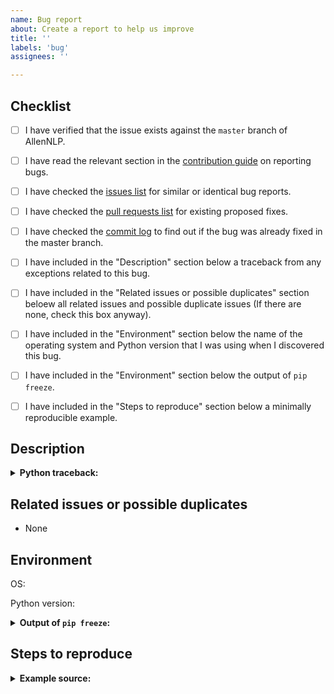 ```yaml
---
name: Bug report
about: Create a report to help us improve
title: ''
labels: 'bug'
assignees: ''

---
```


<!--
Please fill this template entirely and do not erase any of it.
We reserve the right to close without a response bug reports which are incomplete.
-->

## Checklist

<!-- To check an item on the list replace [ ] with [x]. -->

- [ ] I have verified that the issue exists against the `master` branch of AllenNLP.
- [ ] I have read the relevant section in the [contribution guide](https://github.com/allenai/allennlp/blob/master/CONTRIBUTING.md#bug-fixes-and-new-features) on reporting bugs.
- [ ] I have checked the [issues list](https://github.com/allenai/allennlp/issues) for similar or identical bug reports.
- [ ] I have checked the [pull requests list](https://github.com/allenai/allennlp/pulls) for existing proposed fixes.
- [ ] I have checked the [commit log](https://github.com/allenai/allennlp/commits/master) to find out if the bug was already fixed in the master branch.
- [ ] I have included in the "Description" section below a traceback from any exceptions related to this bug.
- [ ] I have included in the "Related issues or possible duplicates" section beloew all related issues and possible duplicate issues (If there are none, check this box anyway).
- [ ] I have included in the "Environment" section below the name of the operating system and Python version that I was using when I discovered this bug.
- [ ] I have included in the "Environment" section below the output of `pip freeze`.
- [ ] I have included in the "Steps to reproduce" section below a minimally reproducible example.


## Description

<!-- Please provide a clear and concise description of what the bug is here. -->

<details>
<summary><b>Python traceback:</b></summary>
<p>

<!-- Paste the traceback from any exception (if there was one) in between the next two lines below -->
```
```

</p>
</details>


## Related issues or possible duplicates

- None


## Environment

<!-- Provide the name of operating system below (e.g. OS X, Linux) -->
OS:

<!-- Provide the Python version you were using (e.g. 3.7.1) -->
Python version:

<details>
<summary><b>Output of <code>pip freeze</code>:</b></summary>
<p>

<!-- Paste the output of `pip freeze` in between the next two lines below -->
```
```

</p>
</details>


## Steps to reproduce


<details>
<summary><b>Example source:</b></summary>
<p>

<!-- Add a fully runnable example in between the next two lines below that will reproduce the bug -->
```
```

</p>
</details>
